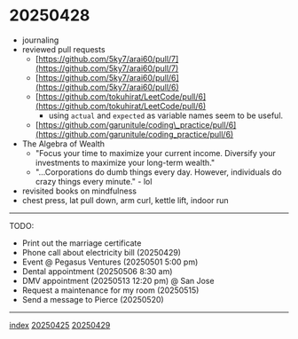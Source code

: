 <head><meta name="viewport" content="width=device-width, initial-scale=1.0, user-scalable=yes" /><meta charset="UTF-8"></head>

# 20250428

- journaling
- reviewed pull requests
	- [https://github.com/5ky7/arai60/pull/7](https://github.com/5ky7/arai60/pull/7)
	- [https://github.com/5ky7/arai60/pull/6](https://github.com/5ky7/arai60/pull/6)
	- [https://github.com/tokuhirat/LeetCode/pull/6](https://github.com/tokuhirat/LeetCode/pull/6)
		- using `actual` and `expected` as variable names seem to be useful.
	- [https://github.com/garunitule/coding\_practice/pull/6](https://github.com/garunitule/coding_practice/pull/6)
- The Algebra of Wealth
	- "Focus your time to maximize your current income. Diversify your investments to maximize your long-term wealth."
	- "...Corporations do dumb things every day. However, individuals do crazy things every minute." - lol
- revisited books on mindfulness
- chest press, lat pull down, arm curl, kettle lift, indoor run

---

TODO:

- Print out the marriage certificate
- Phone call about electricity bill (20250429)
- Event @ Pegasus Ventures (20250501 5:00 pm)
- Dental appointment (20250506 8:30 am)
- DMV appointment (20250513 12:20 pm) @ San Jose
- Request a maintenance for my room (20250515)
- Send a message to Pierce (20250520)

---

[index](../../index.html)
[20250425](20250425.html)
[20250429](20250429.html)
